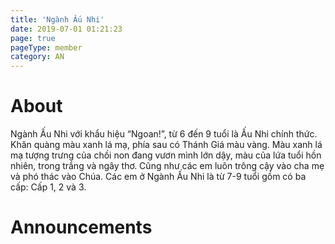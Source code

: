 ```yaml
---
title: 'Ngành Ấu Nhi'
date: 2019-07-01 01:21:23
page: true
pageType: member
category: AN
---
```


# About
Ngành Ấu Nhi với khẩu hiệu “Ngoan!”, từ 6 đến 9 tuổi là Ấu Nhi chính thức. Khăn quàng màu xanh
lá mạ, phía sau có Thánh Giá màu vàng. Màu xanh lá mạ tượng trưng của chồi non đang vươn
mình lớn dậy, màu của lứa tuổi hồn nhiên, trong trắng và ngây thơ. Cũng như các em luôn trông
cậy vào cha mẹ và phó thác vào Chúa. Các em ở Ngành Ấu Nhi là từ 7-9 tuổi gồm có ba cấp: Cấp 1,
2 và 3.

# Announcements

